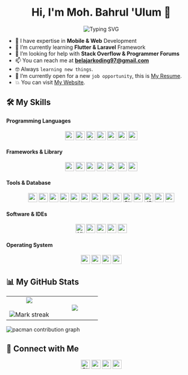 <h1 align="center">Hi, I'm Moh. Bahrul 'Ulum 👋</h1>
<p align="center" href="https://git.io/typing-svg"><img src="https://readme-typing-svg.herokuapp.com?font=Fira+Code&size=24&pause=1000&color=1BDCFF&center=true&vCenter=true&width=435&lines=Welcome+to+my+GitHub+Profile!;I'm+a+Software+Engineer;Mobile+%26+Web+Developer" alt="Typing SVG"/></p>

- 🧛 I have expertise in **Mobile & Web** Development
- 🌱 I’m currently learning **Flutter & Laravel** Framework
- 👯 I’m looking for help with **Stack Overflow & Programmer Forums**
- 📫 You can reach me at **belajarkoding97@gmail.com**
- :nerd_face: Always `learning new things`.
- :thinking: I’m currently open for a new `job opportunity`, this is [My Resume](#).
- :boom: You can visit [My Website](#).

<!-- ###

<picture>
  <source media="(prefers-color-scheme: dark)" srcset="https://raw.githubusercontent.com/ulumdev/ulumdev/output/pacman-contribution-graph-dark.svg">
  <source media="(prefers-color-scheme: light)" srcset="https://raw.githubusercontent.com/ulumdev/ulumdev/output/pacman-contribution-graph.svg">
  <img alt="pacman contribution graph" src="https://raw.githubusercontent.com/ulumdev/ulumdev/output/pacman-contribution-graph.svg">
</picture> -->

## 🛠️ My Skills

#### Programming Languages

<div align="center">
  <img src="https://img.shields.io/badge/Dart-0175C2?style=plastic&logo=dart&logoColor=white" height="24px"/>
  <img src="https://img.shields.io/badge/Kotlin-B125EA?style=plastic&logo=kotlin&logoColor=white" height="24px"/>
  <img alt="Java" src="https://img.shields.io/badge/Java-%23007396.svg?style=plastic&logo=java&logoColor=white" height="24px">
  <img src="https://img.shields.io/badge/-PHP-6363ff?style=plastic&logo=php&logoColor=ffffff" height="24px">
  <img src = "https://img.shields.io/badge/-HTML5-E34F26?style=plastic&logo=html5&logoColor=white" height="24px"/> 
  <img src = "https://img.shields.io/badge/-CSS3-1572B6?style=plastic&logo=css3&logoColor=white" height="24px"/>
  <img src="https://img.shields.io/badge/-JavaScript-eed718?style=plastic&logo=javascript&logoColor=ffffff" height="24px"/>
</div>

#### Frameworks & Library

<div align="center">
  <img src="https://img.shields.io/badge/Flutter-02569B?style=plastic&logo=flutter&logoColor=white" height="24px"/>
  <img src="https://img.shields.io/badge/Jetpack%20Compose-4285F4?style=plastic&logo=Jetpack%20Compose&logoColor=white" height="24px"/>
  <img src="http://img.shields.io/badge/-Laravel-ff3c00?style=plastic&logo=laravel&logoColor=white" height="24px"/> 
  <img src="https://img.shields.io/badge/-Bootstrap-563D7C?style=plastic&logo=bootstrap&logoColor=white" height="24px"/>
  <img src="https://img.shields.io/badge/firebase-ffca28?style=plastic&logo=firebase&logoColor=black" height="24px"/>
  <img src="https://img.shields.io/badge/Font_Awesome-339AF0?style=plastic&logo=fontawesome&logoColor=white" height="24px"/>
  <img src="https://img.shields.io/badge/Material%20UI-007FFF?style=plastic&logo=mui&logoColor=white" height="24px"/>
</div>

#### Tools & Database

<div align="center">
  <img src="https://img.shields.io/badge/MySQL-005C84?style=plastic&logo=mysql&logoColor=white" height="24px"/>
  <img src="https://img.shields.io/badge/Sqlite-003B57?style=plastic&logo=sqlite&logoColor=white" height="24px"/>
  <img src="https://img.shields.io/badge/phpmyadmin-6C78AF?style=plastic&logo=phpmyadmin&logoColor=white" height="24px"/>
  <img src="http://img.shields.io/badge/-Laragon-429aff?style=plastic&logo=laragon&logoColor=white" height="24px"/>
  <img src="https://img.shields.io/badge/-XAMPP-ff9900?style=plastic&logo=xampp&logoColor=white" height="24px"/>
  <img src="https://img.shields.io/badge/Apache-D22128?style=plastic&logo=Apache&logoColor=white" height="24px"/>
  <img src="https://img.shields.io/badge/Nginx-009639?style=plastic&logo=nginx&logoColor=white" height="24px"/>
  <img src="https://img.shields.io/badge/ngrok-140648?style=plastic&logo=Ngrok&logoColor=white" height="24px"/>
  <img src="https://img.shields.io/badge/Composer-885630?style=plastic&logo=Composer&logoColor=white" height="24px"/>
  <img alt="Git" src="https://img.shields.io/badge/Git%20-%23F05033.svg?style=pplastic&logo=git&logoColor=white" height="24px">
  <img src="https://img.shields.io/badge/Postman-FF6C37?style=plastic&logo=Postman&logoColor=white" height="24px"/>
  <img alt="JSON" img src="https://img.shields.io/badge/json-%23000000.svg?style=plastic&logo=json&logoColor=white" height="24px">
  <img src="https://img.shields.io/badge/gradle-02303A?style=plastic&logo=gradle&logoColor=white" height="24px"/>
  <img src="https://img.shields.io/badge/OpenJDK-ED8B00?style=plastic&logo=openjdk&logoColor=white" height="24px"/>
</div>

#### Software & IDEs

<div align="center">
<img alt="Visual Studio Code" src="https://img.shields.io/badge/Visual%20Studio%20Code-0078d7.svg?style=plastic&logo=visual-studio-code&logoColor=white" height="24px">
<img src="https://img.shields.io/badge/Android_Studio-3DDC84?style=plastic&logo=android-studio&logoColor=white" height="24px"/>
<img src="https://img.shields.io/badge/IntelliJ_IDEA-000000.svg?style=plastic&logo=intellij-idea&logoColor=white" height="24px"/>
<img src="https://img.shields.io/badge/Notepad++-90E59A.svg?style=plastic&logo=notepad%2B%2B&logoColor=black" height="24px"/>
<img src="https://img.shields.io/badge/sublime_text-%23575757.svg?&style=plastic&logo=sublime-text&logoColor=important" height="24px"/>
</div>

#### Operating System

<div align="center">
<img src="https://img.shields.io/badge/Windows-0078D6?style=plastic&logo=windows&logoColor=white" height="24px"/>
<img src="https://img.shields.io/badge/Linux-FCC624?style=plastic&logo=linux&logoColor=black" height="24px"/>
<img src="https://img.shields.io/badge/Ubuntu-E95420?style=plastic&logo=ubuntu&logoColor=white" height="24px"/>
<img src="https://img.shields.io/badge/Android-3DDC84?style=plastic&logo=android&logoColor=white" height="24px"/>
</div>

## 📊 My GitHub Stats

<table align="center" border="0">
<tr border="none">
<td width="50%" align="center" border="0">
  <img  align="center"  src="https://github-readme-stats.vercel.app/api?username=ulumdev&theme=algolia&show_icons=true&count_private=true" />
  <br></br>
  <img  title="🔥 Get streak stats for your profile at git.io/streak-stats" alt="Mark streak" src="https://github-readme-streak-stats.herokuapp.com/?user=ulumdev&theme=algolia" /> 
</td>
<td width="50%" align="center" border="0">
  <img  align="center"  src="https://github-readme-stats.anuraghazra1.vercel.app/api/top-langs/?username=ulumdev&theme=algolia&hide_border=false&no-bg=true&no-frame=true&langs_count=6"/>
</td>
</tr>
</table>

<picture>
  <source media="(prefers-color-scheme: dark)" srcset="https://raw.githubusercontent.com/ulumdev/ulumdev/output/pacman-contribution-graph-dark.svg">
  <source media="(prefers-color-scheme: light)" srcset="https://raw.githubusercontent.com/ulumdev/ulumdev/output/pacman-contribution-graph.svg">
  <img alt="pacman contribution graph" src="https://raw.githubusercontent.com/ulumdev/ulumdev/output/pacman-contribution-graph.svg">
</picture>

###

## 🤝 Connect with Me

<p align="center">
    <a href="https://github.com/ulumdev/" target="blank"><img src="https://img.shields.io/badge/GitHub-100000?style=plastic&logo=github&logoColor=white" alt="GitHub" height="24px"/></a>
    <a href="https://www.instagram.com/ulumbahrul_15/" target="blank"><img src="https://img.shields.io/badge/Instagram-E4405F?style=plastic&logo=instagram&logoColor=white" height="24px"/></a>
    <a href="https://www.linkedin.com/in/moh-bahrul-ulum-463177355/" target="blank"><img src="https://img.shields.io/badge/LinkedIn-0077B5?style=plastic&logo=linkedin&logoColor=white" height="24px"/></a>
    <!-- <a href=""><img src="https://img.shields.io/static/v1?message=Discord&logo=discord&label=&color=7289DA&logoColor=white&labelColor=&style=plastic" alt="discord logo" height="24px"/></a> -->
    <a href="mailto:belajarkoding97@gmail.com"><img src="https://img.shields.io/static/v1?message=Gmail&logo=gmail&label=&color=D14836&logoColor=white&labelColor=&style=plastic" alt="gmail logo" height="24px"/></a>
    <!-- <a href=""><img src="" height="24px"/></a>
    <a href=""><img src="" height="24px"/></a>
    <a href=""><img src="" height="24px"/></a> -->
</p>
